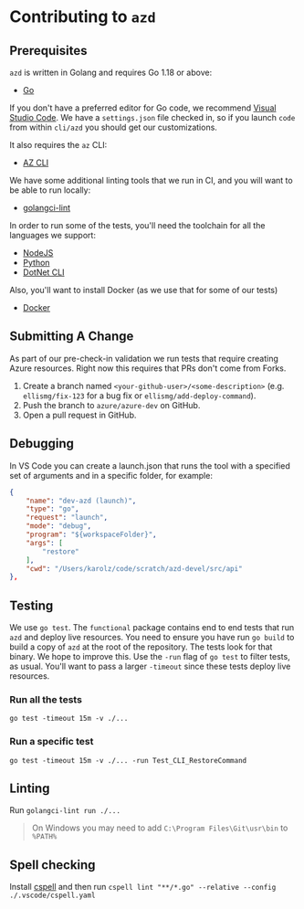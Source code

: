 # Contributing to `azd`

## Prerequisites

`azd` is written in Golang and requires Go 1.18 or above:

- [Go](https://go.dev/dl/)

If you don't have a preferred editor for Go code, we recommend [Visual Studio Code](https://code.visualstudio.com/Download). We have a `settings.json` file checked in, so if you launch `code` from within `cli/azd` you should get our customizations.

It also requires the `az` CLI:

- [AZ CLI](https://docs.microsoft.com/cli/azure/)

We have some additional linting tools that we run in CI, and you will want to be able to run locally:

- [golangci-lint](https://golangci-lint.run/usage/install/#local-installation)

In order to run some of the tests, you'll need the toolchain for all the languages we support:

- [NodeJS](https://nodejs.org/en/download/)
- [Python](https://www.python.org/downloads)
- [DotNet CLI](https://get.dot.net)

Also, you'll want to install Docker (as we use that for some of our tests)

- [Docker](https://docs.docker.com/desktop/#download-and-install)

## Submitting A Change

As part of our pre-check-in validation we run tests that require creating Azure resources. Right now this requires that PRs don't come from Forks.

1. Create a branch named `<your-github-user>/<some-description>` (e.g. `ellismg/fix-123` for a bug fix or `ellismg/add-deploy-command`).
2. Push the branch to `azure/azure-dev` on GitHub.
3. Open a pull request in GitHub.

## Debugging

In VS Code you can create a launch.json that runs the tool with a specified set of arguments and in a specific folder, for example:

```json
{
    "name": "dev-azd (launch)",
    "type": "go",
    "request": "launch",
    "mode": "debug",
    "program": "${workspaceFolder}",
    "args": [
        "restore"
    ],
    "cwd": "/Users/karolz/code/scratch/azd-devel/src/api"
},
```

## Testing

We use `go test`.  The `functional` package contains end to end tests that run `azd` and deploy live resources. You need to ensure you have run `go build` to
build a copy of `azd` at the root of the repository. The tests look for that binary.  We hope to improve this. Use the `-run` flag of `go test` to filter tests,
as usual. You'll want to pass a larger `-timeout` since these tests deploy live resources.

### Run all the tests

`go test -timeout 15m -v ./...`

### Run a specific test

`go test -timeout 15m -v ./... -run Test_CLI_RestoreCommand`

## Linting

Run `golangci-lint run ./...`

> On Windows you may need to add `C:\Program Files\Git\usr\bin` to `%PATH%`

## Spell checking

Install [cspell](https://cspell.org/) and then run `cspell lint "**/*.go" --relative --config ./.vscode/cspell.yaml`
